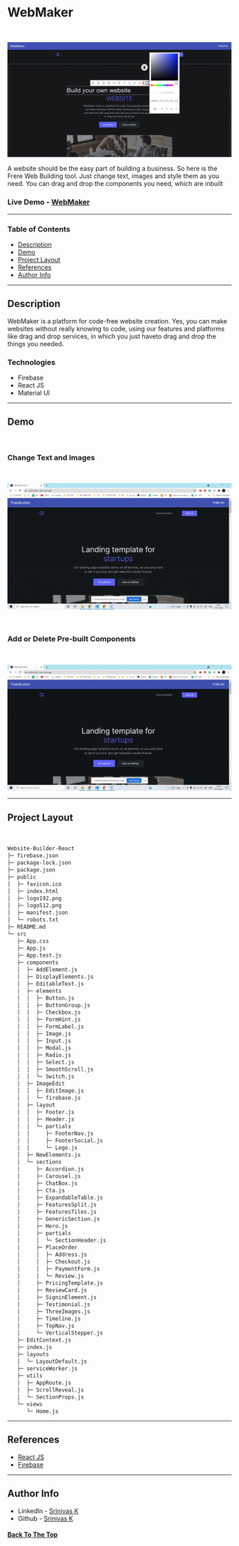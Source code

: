 # WebMaker

<br>

<p align="center">
  <img  src="demo.png" >  
</p>

A website should be the easy part of building a business. So here is the Frere Web Building tool. Just change text, images and style them as you need. You can drag and drop the components you need, which are inbuilt

### Live Demo - [WebMaker](https://webbuilder-react.web.app)

---

### Table of Contents

- [Description](#description)
- [Demo](#demo)
- [Project Layout](#project-layout)
- [References](#references)
- [Author Info](#author-info)

---

## Description

WebMaker is a platform for code-free website creation. Yes, you can make websites without really knowing to code, using our features and platforms like drag and drop services, in which you just haveto drag and drop the things you needed.

### Technologies

- Firebase 
- React JS
- Material UI

---


## Demo

<br>

### Change Text and Images
<br>
<p align="center">
  <img  src="g1.gif" >  
</p>

<br>

### Add or Delete Pre-built Components

<br/>
<p align="center">
  <img  src="g2.gif" >  
</p>


---

## Project Layout
<br />

```
Website-Builder-React
├─ firebase.json
├─ package-lock.json
├─ package.json
├─ public
│  ├─ favicon.ico
│  ├─ index.html
│  ├─ logo192.png
│  ├─ logo512.png
│  ├─ manifest.json
│  └─ robots.txt
├─ README.md
└─ src
   ├─ App.css
   ├─ App.js
   ├─ App.test.js
   ├─ components
   │  ├─ AddElement.js
   │  ├─ DisplayElements.js
   │  ├─ EditableText.js
   │  ├─ elements
   │  │  ├─ Button.js
   │  │  ├─ ButtonGroup.js
   │  │  ├─ Checkbox.js
   │  │  ├─ FormHint.js
   │  │  ├─ FormLabel.js
   │  │  ├─ Image.js
   │  │  ├─ Input.js
   │  │  ├─ Modal.js
   │  │  ├─ Radio.js
   │  │  ├─ Select.js
   │  │  ├─ SmoothScroll.js
   │  │  └─ Switch.js
   │  ├─ ImageEdit
   │  │  ├─ EditImage.js
   │  │  └─ firebase.js
   │  ├─ layout
   │  │  ├─ Footer.js
   │  │  ├─ Header.js
   │  │  └─ partials
   │  │     ├─ FooterNav.js
   │  │     ├─ FooterSocial.js
   │  │     └─ Logo.js
   │  ├─ NewElements.js
   │  └─ sections
   │     ├─ Accordion.js
   │     ├─ Carousel.js
   │     ├─ ChatBox.js
   │     ├─ Cta.js
   │     ├─ ExpandableTable.js
   │     ├─ FeaturesSplit.js
   │     ├─ FeaturesTiles.js
   │     ├─ GenericSection.js
   │     ├─ Hero.js
   │     ├─ partials
   │     │  └─ SectionHeader.js
   │     ├─ PlaceOrder
   │     │  ├─ Address.js
   │     │  ├─ Checkout.js
   │     │  ├─ PaymentForm.js
   │     │  └─ Review.js
   │     ├─ PricingTemplate.js
   │     ├─ ReviewCard.js
   │     ├─ SigninElement.js
   │     ├─ Testimonial.js
   │     ├─ ThreeImages.js
   │     ├─ Timeline.js
   │     ├─ TopNav.js
   │     └─ VerticalStepper.js
   ├─ EditContext.js
   ├─ index.js
   ├─ layouts
   │  └─ LayoutDefault.js
   ├─ serviceWorker.js
   ├─ utils
   │  ├─ AppRoute.js
   │  ├─ ScrollReveal.js
   │  └─ SectionProps.js
   └─ views
      └─ Home.js

```

---

## References

- [React JS](https://reactjs.org/)
- [Firebase](https://firebase.google.com/)

---

## Author Info

- LinkedIn - [Srinivas K](https://www.linkedin.com/in/srinivas-konduri/)
- Github - [Srinivas K](https://github.com/srinivaskool)

#### [Back To The Top](#WebMaker)



